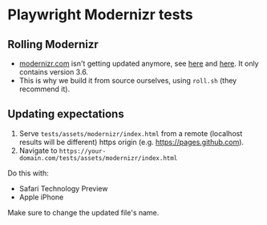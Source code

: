 # Playwright Modernizr tests

## Rolling Modernizr

- [modernizr.com](modernizr.com) isn't getting updated anymore, see [here](https://github.com/Modernizr/Modernizr/issues/2490) and [here](https://github.com/Modernizr/Modernizr/commit/db96bdaff995a1d4abccb0dc69c77db7b47ad614). It only contains version 3.6.
- This is why we build it from source ourselves, using `roll.sh` (they recommend it).

## Updating expectations

1. Serve `tests/assets/modernizr/index.html` from a remote (localhost results will be different) https origin (e.g. https://pages.github.com).
1. Navigate to `https://your-domain.com/tests/assets/modernizr/index.html`

Do this with:

- Safari Technology Preview
- Apple iPhone

Make sure to change the updated file's name.
